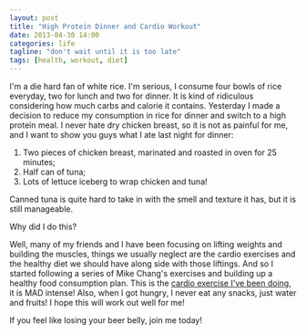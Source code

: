 ```yaml
---
layout: post
title: "High Protein Dinner and Cardio Workout"
date: 2013-04-30 14:00
categories: life
tagline: "don't wait until it is too late"
tags: [health, workout, diet]
---
```


I'm a die hard fan of white rice. I'm serious, I consume four bowls of rice everyday, two for lunch and two for dinner. It is kind of ridiculous considering how much carbs and calorie it contains. Yesterday I made a decision to reduce my consumption in rice for dinner and switch to a high protein meal. I never hate dry chicken breast, so it is not as painful for me, and I want to show you guys what I ate last night for dinner:

1. Two pieces of chicken breast, marinated and roasted in oven for 25 minutes;
2. Half can of tuna;
3. Lots of lettuce iceberg to wrap chicken and tuna!

Canned tuna is quite hard to take in with the smell and texture it has, but it is still manageable.

Why did I do this?

Well, many of my friends and I have been focusing on lifting weights and building the muscles, things we usually neglect are the cardio exercises and the healthy diet we should have along side with those liftings. And so I started following a series of Mike Chang's exercises and building up a healthy food consumption plan. This is the <a href="http://www.youtube.com/watch?v=9UAiMzZ2HeE" target="_blank">cardio exercise I've been doing</a>, it is MAD intense! Also, when I got hungry, I never eat any snacks, just water and fruits! I hope this will work out well for me!

If you feel like losing your beer belly, join me today!
